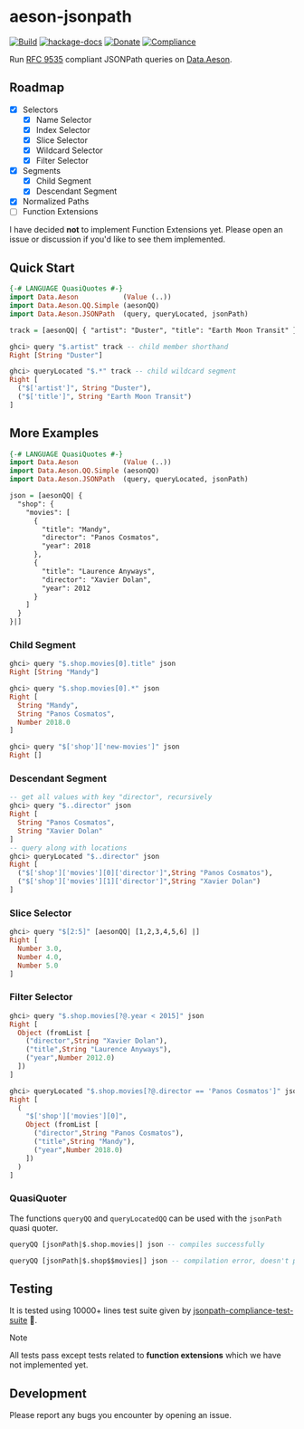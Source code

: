 # aeson-jsonpath

[![Build](https://github.com/taimoorzaeem/aeson-jsonpath/actions/workflows/build.yml/badge.svg)](https://github.com/taimoorzaeem/aeson-jsonpath/actions/workflows/build.yml) [![hackage-docs](https://img.shields.io/badge/hackage-v0.3.0.2-blue)](https://hackage.haskell.org/package/aeson-jsonpath) [![Donate](https://img.shields.io/badge/Donate-Patreon-red)](https://www.patreon.com/taimoorzaeem) [![Compliance](https://github.com/taimoorzaeem/aeson-jsonpath/actions/workflows/compliance.yml/badge.svg)](https://github.com/taimoorzaeem/aeson-jsonpath/actions/workflows/compliance.yml)

Run [RFC 9535](https://www.rfc-editor.org/rfc/rfc9535) compliant JSONPath queries on [Data.Aeson](https://hackage.haskell.org/package/aeson).

## Roadmap

- [x] Selectors
  - [x] Name Selector
  - [x] Index Selector
  - [x] Slice Selector
  - [x] Wildcard Selector
  - [x] Filter Selector
- [x] Segments
  - [x] Child Segment
  - [x] Descendant Segment
- [x] Normalized Paths
- [ ] Function Extensions

I have decided **not** to implement Function Extensions yet. Please open an issue or discussion if you'd like to see them implemented.

## Quick Start

```haskell
{-# LANGUAGE QuasiQuotes #-}
import Data.Aeson           (Value (..))
import Data.Aeson.QQ.Simple (aesonQQ)
import Data.Aeson.JSONPath  (query, queryLocated, jsonPath)

track = [aesonQQ| { "artist": "Duster", "title": "Earth Moon Transit" } |]

ghci> query "$.artist" track -- child member shorthand
Right [String "Duster"]

ghci> queryLocated "$.*" track -- child wildcard segment
Right [
  ("$['artist']", String "Duster"),
  ("$['title']", String "Earth Moon Transit")
]
```

## More Examples

```haskell
{-# LANGUAGE QuasiQuotes #-}
import Data.Aeson           (Value (..))
import Data.Aeson.QQ.Simple (aesonQQ)
import Data.Aeson.JSONPath  (query, queryLocated, jsonPath)

json = [aesonQQ| {
  "shop": {
    "movies": [
      {
        "title": "Mandy",
        "director": "Panos Cosmatos",
        "year": 2018
      },
      {
        "title": "Laurence Anyways",
        "director": "Xavier Dolan",
        "year": 2012
      }
    ]
  }
}|]
```

### Child Segment

```haskell
ghci> query "$.shop.movies[0].title" json
Right [String "Mandy"]

ghci> query "$.shop.movies[0].*" json
Right [
  String "Mandy",
  String "Panos Cosmatos",
  Number 2018.0
]

ghci> query "$['shop']['new-movies']" json
Right []
```

### Descendant Segment

```haskell
-- get all values with key "director", recursively
ghci> query "$..director" json
Right [
  String "Panos Cosmatos",
  String "Xavier Dolan"
]
-- query along with locations
ghci> queryLocated "$..director" json
Right [
  ("$['shop']['movies'][0]['director']",String "Panos Cosmatos"),
  ("$['shop']['movies'][1]['director']",String "Xavier Dolan")
]
```

### Slice Selector

```haskell
ghci> query "$[2:5]" [aesonQQ| [1,2,3,4,5,6] |]
Right [
  Number 3.0,
  Number 4.0,
  Number 5.0
]
```

### Filter Selector

```haskell
ghci> query "$.shop.movies[?@.year < 2015]" json
Right [
  Object (fromList [
    ("director",String "Xavier Dolan"),
    ("title",String "Laurence Anyways"),
    ("year",Number 2012.0)
  ])
]

ghci> queryLocated "$.shop.movies[?@.director == 'Panos Cosmatos']" json
Right [
  (
    "$['shop']['movies'][0]",
    Object (fromList [
      ("director",String "Panos Cosmatos"),
      ("title",String "Mandy"),
      ("year",Number 2018.0)
    ])
  )
]
```

### QuasiQuoter

The functions `queryQQ` and `queryLocatedQQ` can be used with the `jsonPath` quasi quoter.

```haskell
queryQQ [jsonPath|$.shop.movies|] json -- compiles successfully

queryQQ [jsonPath|$.shop$$movies|] json -- compilation error, doesn't parse
```

## Testing

It is tested using 10000+ lines test suite given by [jsonpath-compliance-test-suite](https://github.com/jsonpath-standard/jsonpath-compliance-test-suite) :rocket:.

> [!NOTE]
> All tests pass except tests related to **function extensions** which we have not implemented yet.

## Development

Please report any bugs you encounter by opening an issue.
